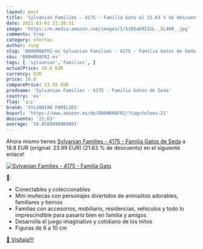 ```yaml
---
layout: post
title: 'Sylvanian Families - 4175 - Familia Gato al 21.63 % de descuento'
date: 2021-03-01 21:20:51
image: 'https://m.media-amazon.com/images/I/51RQaD9I1bL._SL400_.jpg'
comments: true
category: ofertas
author: ring
slug: 'B00HRRAFR2-es Sylvanian Families - 4175 - Familia Gatos de Seda'
sku: 'B00HRRAFR2-es'
tags: [ 'sylvanian','families', ]
actualPrice: 18.8 EUR
currency: EUR
price: 18.8
comparePrice: 23.99 EUR
prodname: 'Sylvanian Families - 4175 - Familia Gatos de Seda'
country: 'es'
flag: '🇪🇸'
brand: 'SYLVANIAN FAMILIES'
buyurl: 'https://www.amazon.es/dp/B00HRRAFR2/?tag=tolees-21'
descuento: '21.63'
average: '19.8509090909091'
---
```


Ahora mismo tienes [Sylvanian Families - 4175 - Familia Gatos de Seda](https://www.amazon.es/dp/B00HRRAFR2/?tag=tolees-21) a 18.8 EUR (original: 23.99 EUR) (21.63 %  de descuento) en el siguiente enlace!

[![Sylvanian Families - 4175 - Familia Gato](https://m.media-amazon.com/images/I/51RQaD9I1bL._SL400_.jpg)](https://www.amazon.es/dp/B00HRRAFR2/?tag=tolees-21)

🔎:

- Conectables y coleccionables
- Mini muñecas con personajes divertidos de animalitos adorables, familiares y tiernos
- Familias con accesorios, mobiliario, residencias, vehículos y todo lo imprescindible para pasarlo bien en familia y amigos
- Desarrolla el juego imaginativo y cotidiano de los niños
- Figuras de 6 a 10 cm

[🛒 Visítala!!!](https://www.amazon.es/dp/B00HRRAFR2/?tag=tolees-21)

